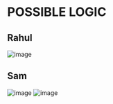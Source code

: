 # POSSIBLE LOGIC

## Rahul
![image](https://user-images.githubusercontent.com/116577824/198827934-6b9642e9-f787-4928-b7dc-36a57c0d0763.png)

## Sam
![image](https://user-images.githubusercontent.com/116577824/198827954-68d2af1d-de8e-4680-afca-3ede3273330f.png)
![image](https://user-images.githubusercontent.com/116577824/198827966-92fcb90b-40f9-4b36-8a73-c277b473b3f0.png)
